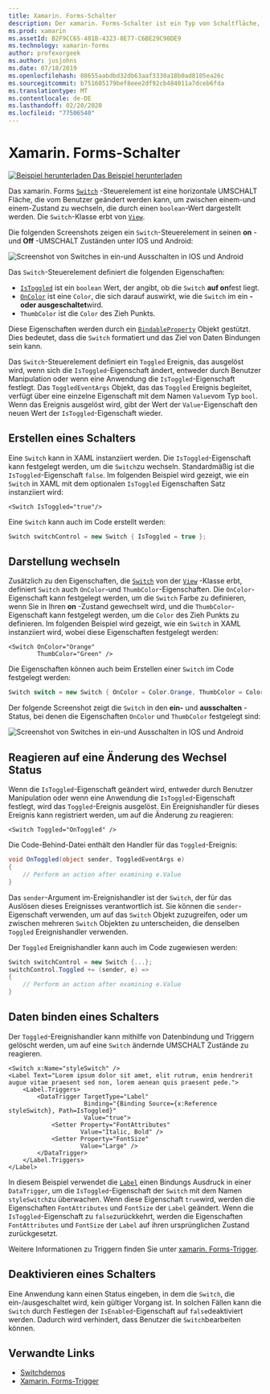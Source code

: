 ```yaml
---
title: Xamarin. Forms-Schalter
description: Der xamarin. Forms-Schalter ist ein Typ von Schaltfläche, der vom Benutzer geändert werden kann, um zwischen den Zuständen ein-und auszuschalten. In diesem Artikel wird erläutert, wie Sie die Switch-Klasse verwenden, um ein umschlendes Benutzeroberflächen Element anzuzeigen.
ms.prod: xamarin
ms.assetId: B2F9CC65-481B-4323-8E77-C6BE29C90DE9
ms.technology: xamarin-forms
author: profexorgeek
ms.author: jusjohns
ms.date: 07/18/2019
ms.openlocfilehash: 88655aabdbd32db63aaf3330a18b0ad8105ea26c
ms.sourcegitcommit: b751605179bef8eee2df92cb484011a7dceb6fda
ms.translationtype: MT
ms.contentlocale: de-DE
ms.lasthandoff: 02/20/2020
ms.locfileid: "77506540"
---
```

# <a name="xamarinforms-switch"></a>Xamarin. Forms-Schalter

[![Beispiel herunterladen](~/media/shared/download.png) Das Beispiel herunterladen](https://docs.microsoft.com/samples/xamarin/xamarin-forms-samples/userinterface-switchdemos/)

Das xamarin. Forms [`Switch`](xref:Xamarin.Forms.Switch) -Steuerelement ist eine horizontale UMSCHALT Fläche, die vom Benutzer geändert werden kann, um zwischen einem-und einem-Zustand zu wechseln, die durch einen `boolean`-Wert dargestellt werden. Die `Switch`-Klasse erbt von [`View`](xref:Xamarin.Forms.View).

Die folgenden Screenshots zeigen ein `Switch`-Steuerelement in seinen **on** -und **Off** -UMSCHALT Zuständen unter IOS und Android:

![Screenshot von Switches in ein-und Ausschalten in IOS und Android](switch-images/switch-states-default.png "Switches unter IOS und Android")

Das `Switch`-Steuerelement definiert die folgenden Eigenschaften:

* [`IsToggled`](xref:Xamarin.Forms.Switch.IsToggled) ist ein `boolean` Wert, der angibt, ob die `Switch` **auf on**fest liegt.
* [`OnColor`](xref:Xamarin.Forms.Switch.OnColor) ist eine `Color`, die sich darauf auswirkt, wie die `Switch` im ein **-oder ausgeschaltet**wird.
* `ThumbColor` ist die `Color` des Zieh Punkts.

Diese Eigenschaften werden durch ein [`BindableProperty`](xref:Xamarin.Forms.BindableProperty) Objekt gestützt. Dies bedeutet, dass die `Switch` formatiert und das Ziel von Daten Bindungen sein kann.

Das `Switch`-Steuerelement definiert ein `Toggled` Ereignis, das ausgelöst wird, wenn sich die `IsToggled`-Eigenschaft ändert, entweder durch Benutzer Manipulation oder wenn eine Anwendung die `IsToggled`-Eigenschaft festlegt. Das `ToggledEventArgs` Objekt, das das `Toggled` Ereignis begleitet, verfügt über eine einzelne Eigenschaft mit dem Namen `Value`vom Typ `bool`. Wenn das Ereignis ausgelöst wird, gibt der Wert der `Value`-Eigenschaft den neuen Wert der `IsToggled`-Eigenschaft wieder.

## <a name="create-a-switch"></a>Erstellen eines Schalters

Eine `Switch` kann in XAML instanziiert werden. Die `IsToggled`-Eigenschaft kann festgelegt werden, um die `Switch`zu wechseln. Standardmäßig ist die `IsToggled`-Eigenschaft `false`. Im folgenden Beispiel wird gezeigt, wie ein `Switch` in XAML mit dem optionalen `IsToggled` Eigenschaften Satz instanziiert wird:

```xaml
<Switch IsToggled="true"/>
```

Eine `Switch` kann auch im Code erstellt werden:

```csharp
Switch switchControl = new Switch { IsToggled = true };
```

## <a name="switch-appearance"></a>Darstellung wechseln

Zusätzlich zu den Eigenschaften, die [`Switch`](xref:Xamarin.Forms.Switch) von der [`View`](xref:Xamarin.Forms.View) -Klasse erbt, definiert `Switch` auch `OnColor`-und `ThumbColor`-Eigenschaften. Die `OnColor`-Eigenschaft kann festgelegt werden, um die `Switch` Farbe zu definieren, wenn Sie in Ihren **on** -Zustand gewechselt wird, und die `ThumbColor`-Eigenschaft kann festgelegt werden, um die `Color` des Zieh Punkts zu definieren. Im folgenden Beispiel wird gezeigt, wie ein `Switch` in XAML instanziiert wird, wobei diese Eigenschaften festgelegt werden:

```xaml
<Switch OnColor="Orange"
        ThumbColor="Green" />
```

Die Eigenschaften können auch beim Erstellen einer `Switch` im Code festgelegt werden:

```csharp
Switch switch = new Switch { OnColor = Color.Orange, ThumbColor = Color.Green };
```

Der folgende Screenshot zeigt die `Switch` in den **ein-** und **ausschalten** -Status, bei denen die Eigenschaften `OnColor` und `ThumbColor` festgelegt sind:

![Screenshot von Switches in ein-und Ausschalten in IOS und Android](switch-images/switch-states-colors.png "Switches unter IOS und Android")

## <a name="respond-to-a-switch-state-change"></a>Reagieren auf eine Änderung des Wechsel Status

Wenn die `IsToggled`-Eigenschaft geändert wird, entweder durch Benutzer Manipulation oder wenn eine Anwendung die `IsToggled`-Eigenschaft festlegt, wird das `Toggled`-Ereignis ausgelöst. Ein Ereignishandler für dieses Ereignis kann registriert werden, um auf die Änderung zu reagieren:

```xaml
<Switch Toggled="OnToggled" />
```

Die Code-Behind-Datei enthält den Handler für das `Toggled`-Ereignis:

```csharp
void OnToggled(object sender, ToggledEventArgs e)
{
    // Perform an action after examining e.Value
}
```

Das `sender`-Argument im-Ereignishandler ist der `Switch`, der für das Auslösen dieses Ereignisses verantwortlich ist. Sie können die `sender`-Eigenschaft verwenden, um auf das `Switch` Objekt zuzugreifen, oder um zwischen mehreren `Switch` Objekten zu unterscheiden, die denselben `Toggled` Ereignishandler verwenden.

Der `Toggled` Ereignishandler kann auch im Code zugewiesen werden:

```csharp
Switch switchControl = new Switch {...};
switchControl.Toggled += (sender, e) =>
{
    // Perform an action after examining e.Value
}
```

## <a name="data-bind-a-switch"></a>Daten binden eines Schalters

Der `Toggled`-Ereignishandler kann mithilfe von Datenbindung und Triggern gelöscht werden, um auf eine `Switch` ändernde UMSCHALT Zustände zu reagieren.

```xaml
<Switch x:Name="styleSwitch" />
<Label Text="Lorem ipsum dolor sit amet, elit rutrum, enim hendrerit augue vitae praesent sed non, lorem aenean quis praesent pede.">
    <Label.Triggers>
        <DataTrigger TargetType="Label"
                     Binding="{Binding Source={x:Reference styleSwitch}, Path=IsToggled}"
                     Value="true">
            <Setter Property="FontAttributes"
                    Value="Italic, Bold" />
            <Setter Property="FontSize"
                    Value="Large" />
        </DataTrigger>
    </Label.Triggers>
</Label>
```

In diesem Beispiel verwendet die [`Label`](xref:Xamarin.Forms.Label) einen Bindungs Ausdruck in einer `DataTrigger`, um die `IsToggled`-Eigenschaft der `Switch` mit dem Namen `styleSwitch`zu überwachen. Wenn diese Eigenschaft `true`wird, werden die Eigenschaften `FontAttributes` und `FontSize` der `Label` geändert. Wenn die `IsToggled`-Eigenschaft zu `false`zurückkehrt, werden die Eigenschaften `FontAttributes` und `FontSize` der `Label` auf ihren ursprünglichen Zustand zurückgesetzt.

Weitere Informationen zu Triggern finden Sie unter [xamarin. Forms-Trigger](~/xamarin-forms/app-fundamentals/triggers.md).

## <a name="disable-a-switch"></a>Deaktivieren eines Schalters

Eine Anwendung kann einen Status eingeben, in dem die `Switch`, die ein-/ausgeschaltet wird, kein gültiger Vorgang ist. In solchen Fällen kann die `Switch` durch Festlegen der `IsEnabled`-Eigenschaft auf `false`deaktiviert werden. Dadurch wird verhindert, dass Benutzer die `Switch`bearbeiten können.

## <a name="related-links"></a>Verwandte Links

* [Switchdemos](https://docs.microsoft.com/samples/xamarin/xamarin-forms-samples/userinterface-switchdemos/)
* [Xamarin. Forms-Trigger](~/xamarin-forms/app-fundamentals/triggers.md)

